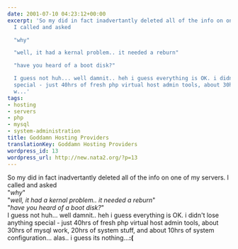 ```yaml
---
date: 2001-07-10 04:23:12+00:00
excerpt: 'So my did in fact inadvertantly deleted all of the info on one of my servers.
  I called and asked

  "why"

  "well, it had a kernal problem.. it needed a reburn"

  "have you heard of a boot disk?"

  I guess not huh... well damnit.. heh i guess everything is OK. i didn''t lose anything
  special - just 40hrs of fresh php virtual host admin tools, about 30hrs of mysql
  w...'
tags:
- hosting
- servers
- php
- mysql
- system-administration
title: Goddamn Hosting Providers
translationKey: Goddamn Hosting Providers
wordpress_id: 13
wordpress_url: http://new.nata2.org/?p=13
---
```


So my did in fact inadvertantly deleted all of the info on one of my servers. I called and asked<br>
"<i>why</i>"<br>
"<i>well, it had a kernal problem.. it needed a reburn</i>"<br>
"<i>have you heard of a boot disk?</i>"<br>
I guess not huh... well damnit.. heh i guess everything is OK. i didn't lose anything special - just 40hrs of fresh php virtual host admin tools, about 30hrs of mysql work, 20hrs of system stuff, and about 10hrs of system configuration... alas.. i guess its nothing...<b>:(</b>
